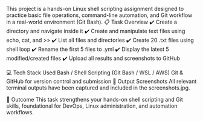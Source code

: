 This project is a hands-on Linux shell scripting assignment designed to practice basic file operations, command-line automation, and Git workflow in a real-world environment (Git Bash).
📋 Task Overview
✔️ Create a directory and navigate inside it
✔️ Create and manipulate text files using echo, cat, and >>
✔️ List all files and directories
✔️ Create 20 .txt files using shell loop
✔️ Rename the first 5 files to .yml
✔️ Display the latest 5 modified/created files
✔️ Upload all results and screenshots to GitHub

💻 Tech Stack Used
Bash / Shell Scripting (Git Bash / WSL / AWS)
Git & GitHub for version control and submission
📸 Output Screenshots
All relevant terminal outputs have been captured and included in the screenshots.jpg.

🚀 Outcome
This task strengthens your hands-on shell scripting and Git skills, foundational for DevOps, Linux administration, and automation workflows.
